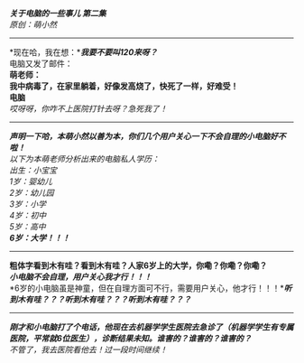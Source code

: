 ﻿***关于电脑的一些事儿 第二集***  *原创：萌小然*  ***  *现在哈，我在想：****我要不要叫120来呀？***  电脑又发了邮件：  **萌老师：  我中病毒了，在家里躺着，好像发高烧了，快死了一样，好难受！  电脑**  *哎呀呀，你咋不上医院打针去呀？急死我了！*  ***  ***声明一下哈，本萌小然以善为本，你们几个用户关心一下不会自理的小电脑好不啦！***  *以下为本萌老师分析出来的电脑私人学历：*  *出生：小宝宝  1岁：婴幼儿  2岁：幼儿园  3岁：小学  4岁：初中  5岁：高中*  ***6岁：大学！！！***  ***  **粗体字看到木有哇？看到木有哇？人家6岁上的大学，你嘞？你嘞？你嘞？**  ***小电脑不会自理，用户关心我才行！！！***  *6岁的小电脑虽是神童，但在自理方面可不行，需要用户关心，他才行！！！****听到木有哇？？？听到木有哇？？？听到木有哇？？？***  ***  ***刚才和小电脑打了个电话，他现在去机器学学生医院去急诊了（机器学学生有专属医院，平常就6位医生），诊断结果未知。谁害的？谁害的？谁害的？***  *不管了，我去医院看他去！过一段时间继续！*